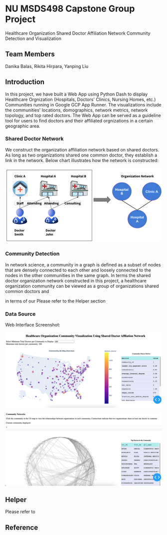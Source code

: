 # NU MSDS498 Capstone Group Project

Healthcare Organization Shared Doctor Affiliation Network Community Detection and Visualization

## Team Members

Danika Balas, Rikita Hirpara, Yanping Liu

## Introduction

In this project, we have built a Web App using Python Dash to display Healthcare Orgnization (Hospitals, Doctors' Clinics, Nursing Homes, etc.) Communities running in Google GCP App Runner. The visualizations include the communities' locations, domographics, network metrics, network topology, and top rated doctors. The Web App can be served as a guideline tool for users to find doctors and their affiliated orgnizations in a certain geographic area.

### Shared Doctor Network

We construct the organization affiliation network based on shared doctors. As long as two organizations shared one common doctor, they establish a link in the network. Below chart illustrates how the network is constructed:

![alt text](https://github.com/yanpingliu2021/msds490_group/blob/master/data/images/AffiliationNetwork.png?raw=true)

### Community Detection

In network science, a community in a graph is defined as a subset of nodes that are densely connected to each other and loosely connected to the nodes in the other communities in the same graph. In terms the shared doctor organization network constructed in this project, a healthcare organization community can be viewed as a group of organizations shared common doctors and

 in terms of our
Please refer to the Helper section

### Data Source

Web Interface Screenshot:

![alt text](https://github.com/yanpingliu2021/msds490_group/blob/master/data/images/WebInterface1.png?raw=true)

![alt text](https://github.com/yanpingliu2021/msds490_group/blob/master/data/images/WebInterface2.png?raw=true)

## Helper

Please refer to

## Reference
